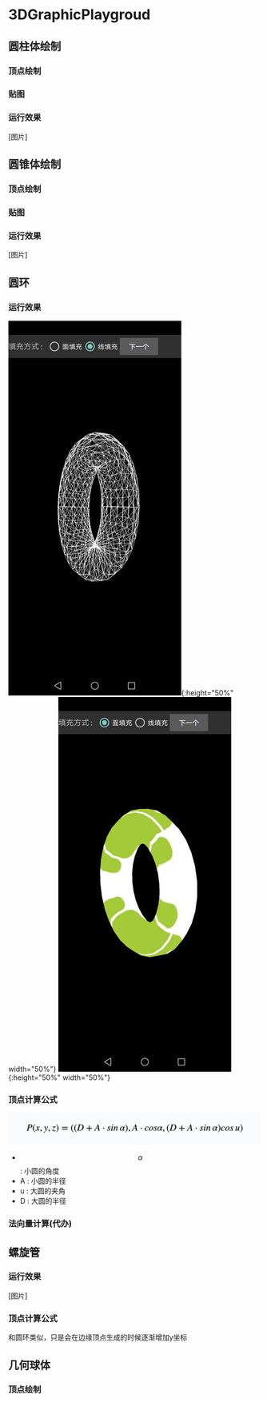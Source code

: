 # 3DGraphicPlaygroud

## 圆柱体绘制
### 顶点绘制

### 贴图

### 运行效果
[图片]

## 圆锥体绘制
### 顶点绘制

### 贴图

### 运行效果
[图片]

## 圆环
### 运行效果
![Alt text](./image/download-5.jpg){:height="50%" width="50%"} ![Alt text](./image/download-6.jpg){:height="50%" width="50%"}

### 顶点计算公式
![Alt text](./image/download-4.png)
- $$\alpha$$ : 小圆的角度
- A : 小圆的半径 
- u : 大圆的夹角  
- D : 大圆的半径

### 法向量计算(代办)

## 螺旋管
### 运行效果
[图片]

### 顶点计算公式
和圆环类似，只是会在边缘顶点生成的时候逐渐增加y坐标

## 几何球体
### 顶点绘制

